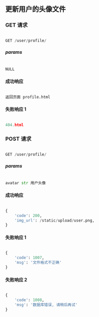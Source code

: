 ## 更新用户的头像文件



### GET 请求

```python

GET /user/profile/
```

##### params

```python

NULL
```

#### 成功响应

```python

返回页面 profile.html
```

#### 失败响应 1

```python

404.html
```



### POST 请求

```python

GET /user/profile/
```

##### params

```python

avatar str 用户头像
```

#### 成功响应

```python

{
    'code': 200,
    'img_url': /static/upload/user.png,
}
```

#### 失败响应 1

```python

{
    'code': 1007, 
    'msg': '文件格式不正确'
}
```

#### 失败响应 2

```python

{
    'code': 1008, 
    'msg': '数据库错误, 请稍后再试'
}
```











